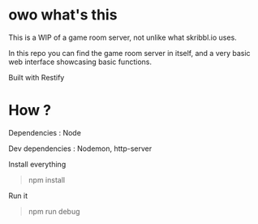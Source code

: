 # owo what's this

This is a WIP of a game room server, not unlike what skribbl.io uses.

In this repo you can find the game room server in itself, and a very basic web interface showcasing basic functions.

Built with Restify

# How ?

Dependencies : Node

Dev dependencies : Nodemon, http-server


Install everything
> npm install

Run it
> npm run debug